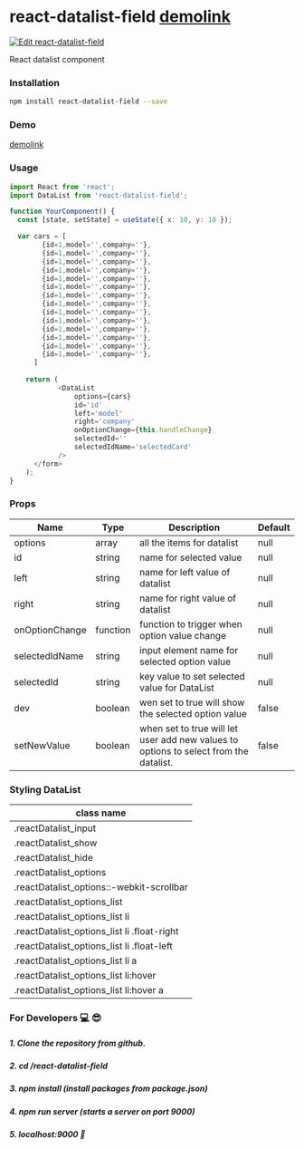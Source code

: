 # react-datalist-field [demolink](https://wk9i5.codesandbox.io/)

[![Edit react-datalist-field](https://codesandbox.io/static/img/play-codesandbox.svg)](https://codesandbox.io/s/reactdatalistfield-wk9i5?fontsize=14)

React datalist component

### Installation

```sh
npm install react-datalist-field --save
```

### Demo

[demolink](https://wk9i5.codesandbox.io/)

### Usage

```javascript
import React from 'react';
import DataList from 'react-datalist-field';

function YourComponent() {
  const [state, setState] = useState({ x: 10, y: 10 });

  var cars = [
        {id=1,model='',company=''},
        {id=1,model='',company=''},
        {id=1,model='',company=''},
        {id=1,model='',company=''},
        {id=1,model='',company=''},
        {id=1,model='',company=''},
        {id=1,model='',company=''},
        {id=1,model='',company=''},
        {id=1,model='',company=''},
        {id=1,model='',company=''},
        {id=1,model='',company=''},
        {id=1,model='',company=''},
        {id=1,model='',company=''},
        {id=1,model='',company=''},
      ]
    
    return (
            <DataList 
				options={cars} 
				id='id' 
				left='model' 
				right='company' 
				onOptionChange={this.handleChange} 
				selectedId=''
				selectedIdName='selectedCard' 
			/>
      </form>
    );
}
```

### Props

| Name           | Type     | Description                           | Default |
| ---------      | -------- | ------------------------------------- | ------- |
| options        | array    | all the items for datalist            | null    |
| id             | string   | name for selected value        | null    |
| left         | string   | name for left value of datalist| null    |
| right         | string   | name for right value of datalist| null    |
| onOptionChange | function | function to trigger when option value change|null|
| selectedIdName | string   | input element name for selected option value|null|
| selectedId     | string   | key value to set selected value for DataList|null|
| dev     | boolean   | wen set to true will show the selected option value|false|
| setNewValue     | boolean   | when set to true will let user add new values to options to select from the datalist. |false|

### Styling DataList
|class name|
|-------|
|.reactDatalist_input                           |
|.reactDatalist_show                            |
|.reactDatalist_hide                            |
|.reactDatalist_options                         |
|.reactDatalist_options::-webkit-scrollbar      |
|.reactDatalist_options_list                    |
|.reactDatalist_options_list li                 |
|.reactDatalist_options_list li .float-right    |
|.reactDatalist_options_list li .float-left     |
|.reactDatalist_options_list li a               |
|.reactDatalist_options_list li:hover           |
|.reactDatalist_options_list li:hover a         |

### For Developers :computer:  :sunglasses:

##### 1.  Clone the repository from github.
##### 2.  cd /react-datalist-field
##### 3.  npm install         (install packages from package.json)
##### 4.  npm run server      (starts a server on port 9000)
##### 5.  localhost:9000      :rocket:
